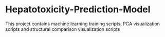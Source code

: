 # Hepatotoxicity-Prediction-Model
This project contains machine learning training scripts, PCA visualization scripts and structural comparison visualization scripts
